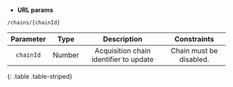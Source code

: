 * **URL params**

`/chains/{chainId}`  

Parameter | Type | Description | Constraints  
:-------: | :--: | :---------: | :---------:  
`chainId` | Number | Acquisition chain identifier to update | Chain must be disabled.  
{: .table .table-striped}

